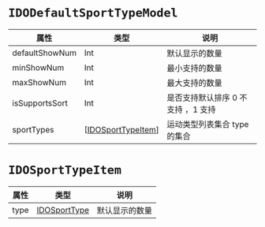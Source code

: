 # `IDODefaultSportTypeModel`

| 属性           | 类型                                    | 说明                               |
| -------------- | --------------------------------------- | ---------------------------------- |
| defaultShowNum | Int                                     | 默认显示的数量                     |
| minShowNum     | Int                                     | 最小支持的数量                     |
| maxShowNum     | Int                                     | 最大支持的数量                     |
| isSupportsSort | Int                                     | 是否支持默认排序 0 不支持 ，1 支持 |
| sportTypes     | [[IDOSportTypeItem](#IDOSportTypeItem)] | 运动类型列表集合 type的集合        |



# `IDOSportTypeItem`<a name="IDOSportTypeItem"> </a>

| 属性 | 类型                                    | 说明           |
| ---- | --------------------------------------- | -------------- |
| type | [IDOSportType](../enum/IDOSportType.md) | 默认显示的数量 |



